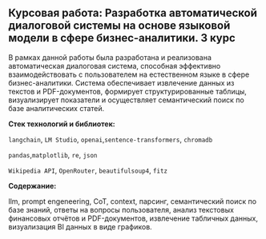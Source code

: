 ## Курсовая работа: Разработка автоматической диалоговой системы на основе языковой модели в сфере бизнес-аналитики. 3 курс


В рамках данной работы была разработана и реализована автоматическая диалоговая система, способная эффективно взаимодействовать с пользователем на естественном языке в сфере бизнес-аналитики. Система обеспечивает извлечение данных из текстов и PDF-документов, формирует структурированные таблицы, визуализирует показатели и осуществляет семантический поиск по базе аналитических статей.


**Стек технологий и библиотек:** 

`langchain`, `LM Studio`,  `openai`,`sentence-transformers`, `chromadb`

`pandas`,`matplotlib`,  `re`, `json`

`Wikipedia API`, `OpenRouter`, `beautifulsoup4`, `fitz`

**Содержание:** 

llm, prompt engeneering, CoT, context, парсинг, семантический поиск по базе знаний, ответы на вопросы пользователя, анализ текстовых финансовых отчётов и PDF-документов, извлечение табличных данных,  визуализация BI данных в виде графиков.
